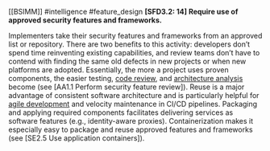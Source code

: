 [[BSIMM]] #intelligence #feature_design
**[SFD3.2: 14] Require use of approved security features and frameworks.**


Implementers take their security features and frameworks from an approved list or repository. There are two benefits to this activity: developers don’t spend time reinventing existing capabilities, and review teams don’t have to contend with finding the same old defects in new projects or when new platforms are adopted. Essentially, the more a project uses proven components, the easier testing, [code review](https://www.synopsys.com/glossary/what-is-code-review.html), and [architecture analysis](https://www.synopsys.com/software-integrity/software-security-services/software-architecture-design.html) become (see [AA1.1 Perform security feature review]). Reuse is a major advantage of consistent software architecture and is particularly helpful for [agile development](https://www.synopsys.com/glossary/what-is-agile-sdlc.html) and velocity maintenance in CI/CD pipelines. Packaging and applying required components facilitates delivering services as software features (e.g., identity-aware proxies). Containerization makes it especially easy to package and reuse approved features and frameworks (see [SE2.5 Use application containers]).


